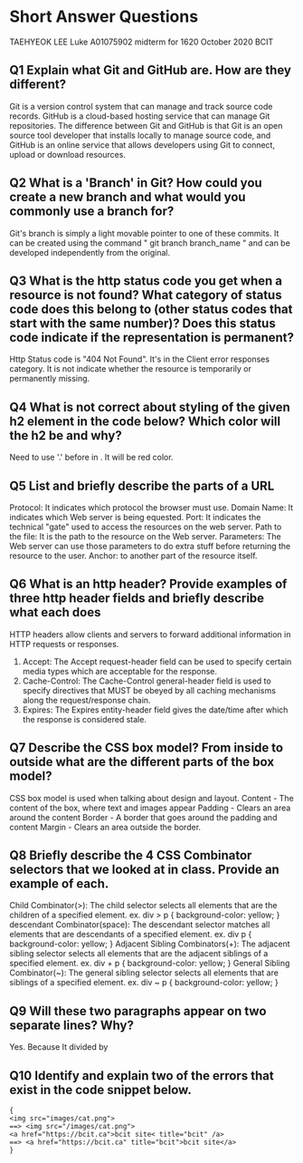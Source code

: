 # Short Answer Questions

TAEHYEOK LEE Luke
A01075902
midterm for 1620 October 2020
BCIT

## Q1 Explain what Git and GitHub are. How are they different?
Git is a version control system that can manage and track source code records.
GitHub is a cloud-based hosting service that can manage Git repositories.
The difference between Git and GitHub is that Git is an open source tool developer that installs locally to manage source code, and GitHub is an online service that allows developers using Git to connect, upload or download resources.

## Q2 What is a 'Branch' in Git? How could you create a new branch and what would you commonly use a branch for?
Git's branch is simply a light movable pointer to one of these commits. It can be created using the command " git branch branch_name " and can be developed independently from the original.

## Q3 What is the http status code you get when a resource is not found? What category of status code does this belong to (other status codes that start with the same number)? Does this status code indicate if the representation is permanent?
Http Status code is "404 Not Found". It's in the Client error responses category. It is not indicate whether the resource is temporarily or permanently missing.

## Q4 What is not correct about styling of the given h2 element in the code below? Which color will the h2 be and why?
Need to use '.' before <class> in <head>.
It will be red color.

## Q5 List and briefly describe the parts of a URL
Protocol: It indicates which protocol the browser must use.
Domain Name: It indicates which Web server is being equested. Port:  It indicates the technical "gate" used to access the resources on the web server.
Path to the file: It is the path to the resource on the Web server.
Parameters: The Web server can use those parameters to do extra stuff before returning the resource to the user.
Anchor: to another part of the resource itself.

## Q6 What is an http header? Provide examples of three http header fields and briefly describe what each does
HTTP headers allow clients and servers to forward additional information in HTTP requests or responses.
1. Accept: The Accept request-header field can be used to specify certain media types which are acceptable for the response.
2. Cache-Control: The Cache-Control general-header field is used to specify directives that MUST be obeyed by all caching mechanisms along the request/response chain.
3. Expires: The Expires entity-header field gives the date/time after which the response is considered stale.

## Q7 Describe the CSS box model? From inside to outside what are the different parts of the box model?
CSS box model is used when talking about design and layout.
Content - The content of the box, where text and images appear
Padding - Clears an area around the content
Border - A border that goes around the padding and content
Margin - Clears an area outside the border.

## Q8 Briefly describe the 4 CSS Combinator selectors that we looked at in class. Provide an example of each.
Child Combinator(>): The child selector selects all elements that are the children of a specified element.
ex. div > p {
  background-color: yellow;
}
descendant Combinator(space): The descendant selector matches all elements that are descendants of a specified element.
ex. div p {
  background-color: yellow;
}
Adjacent Sibling Combinators(+): The adjacent sibling selector selects all elements that are the adjacent siblings of a specified element.
ex. div + p {
  background-color: yellow;
}
General Sibling Combinator(~): The general sibling selector selects all elements that are siblings of a specified element.
ex. div ~ p {
  background-color: yellow;
}

## Q9 Will these two paragraphs appear on two separate lines? Why?
Yes. Because It divided by <p>

## Q10 Identify and explain two of the errors that exist in the code snippet below.
```
{
<img src="images/cat.png">
==> <img src="/images/cat.png">
<a href="https://bcit.ca">bcit site< title="bcit" /a>
==> <a href="https://bcit.ca" title="bcit">bcit site</a>
}
```
